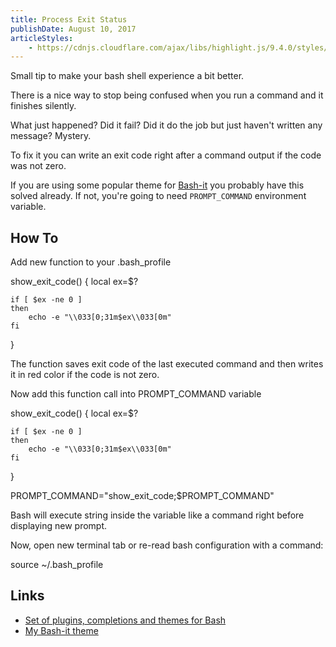 ```yaml
---
title: Process Exit Status
publishDate: August 10, 2017
articleStyles: 
    - https://cdnjs.cloudflare.com/ajax/libs/highlight.js/9.4.0/styles/github.min.css
---
```


Small tip to make your bash shell experience a bit better.

There is a nice way to stop being confused when you run a command and it finishes silently.

<article-image src="{{ articleUrl }}/no-clue.png" alt="Process exited without any message what happened"></article-image>

What just happened? Did it fail? Did it do the job but just haven't written any message? Mystery.

To fix it you can write an exit code right after a command output if
the code was not zero.

<article-image src="{{ articleUrl }}/now-i-see.png" alt="Showing exist code after command output"></article-image>

If you are using some popular theme for <a href="https://github.com/Bash-it/bash-it">Bash-it</a> you probably have this solved already. If not, you're going to need <code class="inline-code-block">PROMPT_COMMAND</code> environment variable.

## How To

Add new function to your <inline-code>.bash_profile</inline-code>

<code-block lang="bash">
show_exit_code() {
    local ex=$?
    
    if [ $ex -ne 0 ]
    then
        echo -e "\\033[0;31m$ex\\033[0m"
    fi
}
</code-block>

The function saves exit code of the last executed command and then writes it in red color if the code is not zero.

Now add this function call into <inline-code>PROMPT_COMMAND</inline-code> variable

<code-block lang="bash" highlight-lines="[10]">
show_exit_code() {
    local ex=$?
    
    if [ $ex -ne 0 ]
    then
        echo -e "\\033[0;31m$ex\\033[0m"
    fi
}
 
PROMPT_COMMAND="show_exit_code;$PROMPT_COMMAND"
</code-block>

Bash will execute string inside the variable like a command right before displaying new prompt.

Now, open new terminal tab or re-read bash configuration with a command:

<code-block lang="bash">
source ~/.bash_profile
</code-block>

## Links

- [Set of plugins, completions and themes for Bash](https://github.com/Bash-it/bash-it)
- [My Bash-it theme](https://github.com/nik-garmash/bash-it/blob/349de3049b9f886285bc8d5f581ca41b2bbd50a5/themes/bakke/bakke.theme.bash)
